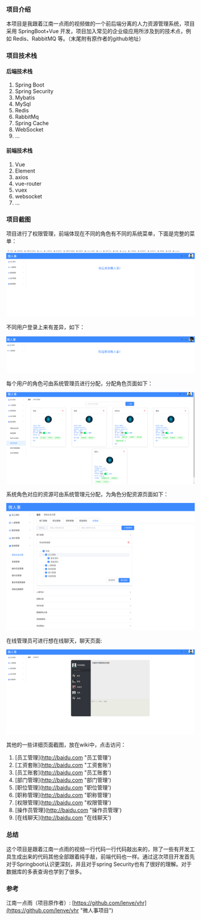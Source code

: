 ### 项目介绍

本项目是我跟着江南一点雨的视频做的一个前后端分离的人力资源管理系统，项目采用 SpringBoot+Vue 开发，项目加入常见的企业级应用所涉及到的技术点，例如 Redis、RabbitMQ 等。（末尾附有原作者的github地址）

### 项目技术栈

#### 后端技术栈

1. Spring Boot
2. Spring Security
3. Mybatis
4. MySql
5. Redis
6. RabbitMq
7. Spring Cache
8. WebSocket
9. ...

#### 前端技术栈

1. Vue
2. Element
3. axios
4. vue-router
5. vuex
6. websocket
7. ...

### 项目截图

项目进行了权限管理，前端体现在不同的角色有不同的系统菜单，下面是完整的菜单：

![main](./img/vhr-home.png 'vhr-home')

不同用户登录上来有差异，如下：

![main](./img/vhr-otherRole.png 'vhr-otherRole')

每个用户的角色可由系统管理员进行分配，分配角色页面如下：

![main](./img/vhr-hrMang.png 'vhr-hrMang')

系统角色对应的资源可由系统管理元分配，为角色分配资源页面如下：

![main](./img/vhr-permissMang.png 'vhr-permission')

在线管理员可进行想在线聊天，聊天页面:

![vhr-chat](./img/vhr-chat.png 'vhr-chat')



其他的一些详细页面截图，放在wiki中，点击访问：

1. [员工管理](http://baidu.com "员工管理')
2. [工资套账](http://baidu.com "工资套账')
3. [员工账套](http://baidu.com "员工账套')
4. [部门管理](http://baidu.com "部门管理')
5. [职位管理](http://baidu.com "职位管理')
6. [职称管理](http://baidu.com "职称管理')
7. [权限管理](http://baidu.com "权限管理')
8. [操作员管理](http://baidu.com "操作员管理')
9. [在线聊天](http://baidu.com "在线聊天')

### 总结

这个项目是跟着江南一点雨的视频一行代码一行代码敲出来的，除了一些有开发工具生成出来的代码其他全部跟着纯手敲，前端代码也一样。通过这次项目开发首先对于Springboot认识更深刻，并且对于spring Security也有了很好的理解。对于数据库的多表查询也学到了很多。

### 参考

江南一点雨（项目原作者）: [https://github.com/lenve/vhr](https://github.com/lenve/vhr "微人事项目")



